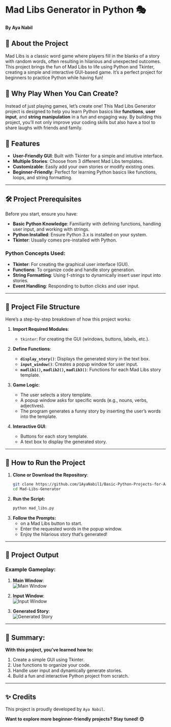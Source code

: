 # Mad Libs Generator in Python 🎭  
**By Aya Nabil**  

## 🧐 About the Project  
Mad Libs is a classic word game where players fill in the blanks of a story with random words, often resulting in hilarious and unexpected outcomes. This project brings the fun of Mad Libs to life using Python and Tkinter, creating a simple and interactive GUI-based game. It’s a perfect project for beginners to practice Python while having fun!  

## 🌟 Why Play When You Can Create?  
Instead of just playing games, let’s create one! This Mad Libs Generator project is designed to help you learn Python basics like **functions**, **user input**, and **string manipulation** in a fun and engaging way. By building this project, you’ll not only improve your coding skills but also have a tool to share laughs with friends and family.  

## 🧩 Features  
- **User-Friendly GUI**: Built with Tkinter for a simple and intuitive interface.  
- **Multiple Stories**: Choose from 3 different Mad Libs templates.  
- **Customizable**: Easily add your own stories or modify existing ones.  
- **Beginner-Friendly**: Perfect for learning Python basics like functions, loops, and string formatting.  

---

## 🛠️ Project Prerequisites  
Before you start, ensure you have:  
- **Basic Python Knowledge**: Familiarity with defining functions, handling user input, and working with strings.  
- **Python Installed**: Ensure Python 3.x is installed on your system.  
- **Tkinter**: Usually comes pre-installed with Python.  

### Python Concepts Used:  
- **Tkinter**: For creating the graphical user interface (GUI).  
- **Functions**: To organize code and handle story generation.  
- **String Formatting**: Using f-strings to dynamically insert user input into stories.  
- **Event Handling**: Responding to button clicks and user input.  

---

## 📂 Project File Structure  
Here’s a step-by-step breakdown of how this project works:  

1. **Import Required Modules**:  
   - `tkinter`: For creating the GUI (windows, buttons, labels, etc.).  

2. **Define Functions**:  
   - **`display_story()`**: Displays the generated story in the text box.  
   - **`input_window()`**: Creates a popup window for user input.  
   - **`madlib1()`, `madlib2()`, `madlib3()`**: Functions for each Mad Libs story template.  

3. **Game Logic**:  
   - The user selects a story template.  
   - A popup window asks for specific words (e.g., nouns, verbs, adjectives).  
   - The program generates a funny story by inserting the user’s words into the template.  

4. **Interactive GUI**:  
   - Buttons for each story template.
   - A text box to display the generated story.

---

## 🚀 How to Run the Project

1. **Clone or Download the Repository**:
   ```bash
   git clone https://github.com/1AyaNabil1/Basic-Python-Projects-for-Absolute-Beginners.git
   cd Mad-Libs-Generator
2. **Run the Script:**
   ```bash
   python mad_libs.py
3. **Follow the Prompts:**
   - on a Mad Libs button to start.
   - Enter the requested words in the popup window.
   - Enjoy the hilarious story that’s generated!
- --
## 📸 Project Output  

### Example Gameplay:  
1. **Main Window**:  
   ![Main Window](img/Screenshot%202025-01-03%20174807.png)  

2. **Input Window**:  
   ![Input Window](img/Screenshot%202025-01-03%20174926.png)  

3. **Generated Story**:  
   ![Generated Story](img/Screenshot%202025-01-03%20175303.png)
---
## 📖 Summary:
**With this project, you’ve learned how to:**
1. Create a simple GUI using Tkinter.
2. Use functions to organize your code.
3. Handle user input and dynamically generate stories.
4. Build a fun and interactive Python project from scratch.
---
## ✨ Credits
This project is proudly developed by `Aya Nabil`.

**Want to explore more beginner-friendly projects? Stay tuned! 😊**